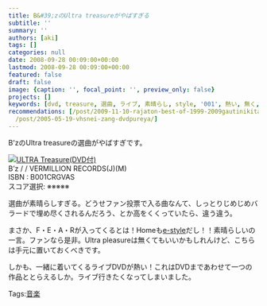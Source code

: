 ```yaml
---
title: B&#39;zのUltra treasureがやばすぎる
subtitle: ''
summary: ''
authors: [aki]
tags: []
categories: null
date: 2008-09-28 00:09:00+00:00
lastmod: 2008-09-28 00:09:00+00:00
featured: false
draft: false
image: {caption: '', focal_point: '', preview_only: false}
projects: []
keywords: [dvd, treasure, 選曲, ライブ, 素晴らし, style, '001', 熱い, 無く, ファン]
recommendations: [/post/2009-11-10-rajaton-best-of-1999-2009gautinikita/, /post/2019-12-24-Python-Custom-scripting/,
  /post/2005-05-19-vhsnei-zang-dvdpureya/]
---
```

B&#39;zのUltra treasureの選曲がやばすぎです。  
  
 ![](https://ecx.images-amazon.com/images/I/41AH1c60CpL._SL160_.jpg)[ULTRA Treasure(DVD付)](http://item.excite.co.jp/detail/ASIN_B001CRGVAS)  
B’z / / VERMILLION RECORDS(J)(M)  
ISBN : B001CRGVAS  
スコア選択: ※※※※※  
  
選曲が素晴らしすぎる。どうせファン投票で入る曲なんて、しっとりじめじめバラードで埋め尽くされるんだろう、とか高をくくっていたら、違う違う。  
  
まさか、F・E・A・Rが入ってくるとは！Homeも[e-style](http://www5.atwiki.jp/bz-words/pages/193.html)だし！！素晴らしいの一言。ファンなら是非。Ultra pleasureは無くてもいいかもしれんけど、こちらは手元に置いておくべきです。  
  
しかも、一緒に着いてくるライブDVDが熱い！これはDVDまであわせて一つの作品ととらえるしか。ライブ行きたくなってしまいました。

Tags:[音楽](http://mrk0369.exblog.jp/tags/%E9%9F%B3%E6%A5%BD/) 

